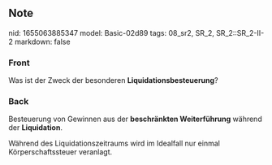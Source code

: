 ## Note
nid: 1655063885347
model: Basic-02d89
tags: 08_sr2, SR_2, SR_2::SR_2-II-2
markdown: false

### Front
Was ist der Zweck der besonderen <b>Liquidationsbesteuerung</b>?

### Back
Besteuerung von Gewinnen aus der <b>beschränkten Weiterführung</b> während der <b>Liquidation</b>.

Während des Liquidationszeitraums wird im Idealfall nur einmal Körperschaftssteuer veranlagt.
